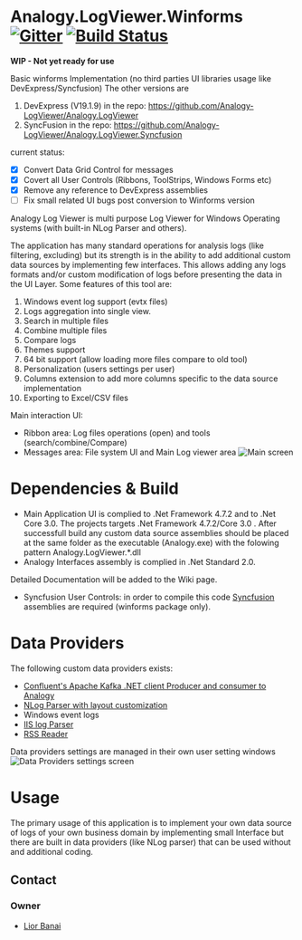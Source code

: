 # Analogy.LogViewer.Winforms [![Gitter](https://badges.gitter.im/Analogy-LogViewer/community.svg)](https://gitter.im/Analogy-LogViewer/community?utm_source=badge&utm_medium=badge&utm_campaign=pr-badge) [![Build Status](https://dev.azure.com/Analogy-LogViewer/Analogy%20Log%20Viewer/_apis/build/status/Analogy-LogViewer.Analogy.LogViewer.Winforms?branchName=master)](https://dev.azure.com/Analogy-LogViewer/Analogy%20Log%20Viewer/_build/latest?definitionId=10&branchName=master)
**WIP - Not yet ready for use**

Basic winforms Implementation (no third parties UI libraries usage like DevExpress/Syncfusion)
The other versions are
1. DevExpress (V19.1.9) in the repo: https://github.com/Analogy-LogViewer/Analogy.LogViewer
2. SyncFusion in the repo: https://github.com/Analogy-LogViewer/Analogy.LogViewer.Syncfusion

current status:
- [X] Convert Data Grid Control for messages
- [X] Covert all User Controls (Ribbons, ToolStrips, Windows Forms etc)
- [X] Remove any reference to DevExpress assemblies
- [ ] Fix small related UI bugs post conversion to Winforms version

Analogy Log Viewer is multi purpose Log Viewer for Windows Operating systems (with built-in NLog Parser and others).

The application has many standard operations for analysis logs (like filtering, excluding) but its strength is in the ability to add additional custom data sources by implementing few interfaces.
This allows adding any logs formats and/or custom modification of logs before presenting the data in the UI Layer.
Some features of this tool are:
1.	Windows event log support (evtx files)
2.	Logs aggregation into single view.
3.	Search in multiple files
4.	Combine multiple files
5.	Compare logs 
6.	Themes support
7.	64 bit support (allow loading more files compare to old tool)
8.	Personalization (users settings per user) 
9.	Columns extension to add more columns specific to the data source implementation
10.	Exporting to Excel/CSV files

Main interaction UI:
- Ribbon area: Log files operations (open) and tools (search/combine/Compare)
- Messages area: File system UI and Main Log viewer area
![Main screen](Assets/AnalogyMainUI.jpg)

# Dependencies & Build
- Main Application UI is complied to .Net Framework 4.7.2 and to .Net Core 3.0.
The projects targets .Net Framework 4.7.2/Core 3.0 .
After successfull build any custom data source assemblies should be placed at the same folder as the executable (Analogy.exe) with the folowing pattern Analogy.LogViewer.*.dll
- Analogy Interfaces assembly is complied in .Net Standard 2.0.

Detailed Documentation will be added to the Wiki page.

- Syncfusion User Controls:
in order to compile this code [Syncfusion](https://www.syncfusion.com/) assemblies are required (winforms package only).

# Data Providers
The following  custom data providers exists:
- [Confluent's Apache Kafka .NET client Producer and consumer to Analogy](https://github.com/LiorBanai/Analogy.LogViewer.KafkaProvider)
- [NLog Parser with layout customization](https://github.com/Analogy-LogViewer/Analogy.LogViewer.NLog)
- Windows event logs
- [IIS log Parser](https://github.com/Analogy-LogViewer/Analogy.LogViewer.IISLogParser)
- [RSS Reader](https://github.com/Analogy-LogViewer/Analogy.LogViewer.RSSReader)


Data providers settings are managed in their own user setting windows
![Data Providers settings screen](Assets/AnalogyDataProviders.jpg)

# Usage

The primary usage of this application is to implement your own data source of logs of your own business domain by implementing small Interface but there are built in data providers (like NLog parser) that can be used without and additional coding.

<a name="contact"></a>
## Contact

### Owner
- [Lior Banai](mailto:liorbanai@gmail.com)

